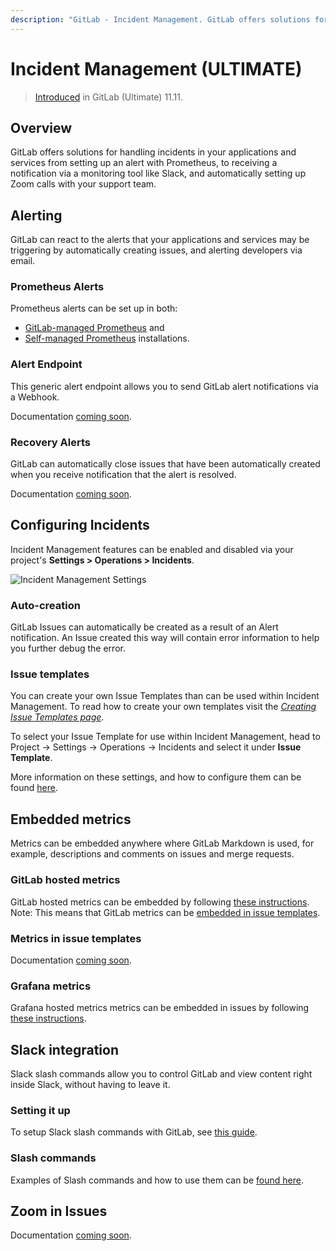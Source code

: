 ```yaml
---
description: "GitLab - Incident Management. GitLab offers solutions for handling incidents in your applications and services"
---
```


# Incident Management **(ULTIMATE)**

<!--For pages on newly introduced features, add the following line. If only some aspects of the feature have been introduced, specify what parts of the feature.-->
> [Introduced](https://gitlab.com/gitlab-org/gitlab/issues/4925) in GitLab (Ultimate) 11.11.

## Overview

GitLab offers solutions for handling incidents in your applications and services from setting up an alert with Prometheus, to receiving a notification via a monitoring tool like Slack, and automatically setting up Zoom calls with your support team.

## Alerting

GitLab can react to the alerts that your applications and services may be
triggering by automatically creating issues, and alerting developers via email.

### Prometheus Alerts

Prometheus alerts can be set up in both:

- [GitLab-managed Prometheus](../project/integrations/prometheus.md#setting-up-alerts-for-prometheus-metrics-ultimate) and
- [Self-managed Prometheus](../project/integrations/prometheus.md#external-prometheus-instances) installations.

### Alert Endpoint

This generic alert endpoint allows you to send GitLab alert notifications via a Webhook.

Documentation [coming soon](https://gitlab.com/gitlab-org/gitlab/issues/30832).

### Recovery Alerts

GitLab can automatically close issues that have been automatically created when you receive notification that the alert is resolved.

Documentation [coming soon](https://gitlab.com/gitlab-org/gitlab/issues/30832).

## Configuring Incidents

Incident Management features can be enabled and disabled via your project's **Settings > Operations > Incidents**.

![Incident Management Settings](../../../ee/img/incident_management_settings.png)

### Auto-creation

GitLab Issues can automatically be created as a result of an Alert notification. An Issue created this way will contain error information to help you further debug the error.

### Issue templates

You can create your own Issue Templates than can be used within Incident Management.
To read how to create your own templates visit the [*Creating Issue Templates page*](../project/description_templates.md#creating-issue-templates).

To select your Issue Template for use within Incident Management, head to Project -> Settings -> Operations -> Incidents and select it under **Issue Template**.

More information on these settings, and how to configure them can be found [here](../project/integrations/prometheus.md#taking-action-on-incidents-ultimate).

## Embedded metrics

Metrics can be embedded anywhere where GitLab Markdown is used, for example, descriptions and comments on issues and merge requests.

### GitLab hosted metrics

GitLab hosted metrics can be embedded by following [these instructions](../project/integrations/prometheus.md#embedding-metric-charts-within-gitlab-flavored-markdown).
Note: This means that GitLab metrics can be [embedded in issue templates](#metrics-in-issue-templates).

### Metrics in issue templates

Documentation [coming soon](https://gitlab.com/gitlab-org/gitlab/issues/30832).

### Grafana metrics

Grafana hosted metrics metrics can be embedded in issues by following [these instructions](../project/integrations/prometheus.md#embedding-live-grafana-charts).

## Slack integration

Slack slash commands allow you to control GitLab and view content right inside Slack, without having to leave it.

### Setting it up

To setup Slack slash commands with GitLab, see [this guide](../project/integrations/slack_slash_commands.md).

### Slash commands

Examples of Slash commands and how to use them can be [found here](../../integration/slash_commands.md).

## Zoom in Issues

Documentation [coming soon](https://gitlab.com/gitlab-org/gitlab/issues/30832).

